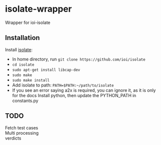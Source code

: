 # isolate-wrapper
Wrapper for ioi-isolate

## Installation
Install [isolate](https://github.com/ioi/isolate):
- In home directory, run `git clone https://github.com/ioi/isolate`
- `cd isolate`
- `sudo apt-get install libcap-dev`
- `sudo make`
- `sudo make install`
- Add isolate to path: `PATH=$PATH:~/path/to/isolate`
- If you see an error saying a2x is required, you can ignore it, as it is only for the docs
Install python, then update the PYTHON_PATH in constants.py

## TODO
Fetch test cases <br>
Multi processing <br>
verdicts



